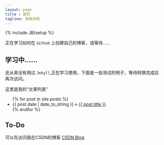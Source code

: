 ```yaml
---
layout: page
title : 首页
tagline: 简单说明
---
```

{% include JB/setup %}

正在学习如何在 `Github` 上创建自己的博客，请等待……

## 学习中……

还从来没有用过 `Jekyll`,正在学习使用，下面是一些测试的例子，等待转换完成后再次访问。

这里是我的“文章列表”

<ul class="posts">
  {% for post in site.posts %}
    <li><span>{{ post.date | date_to_string }}</span> &raquo; <a href="{{ BASE_PATH }}{{ post.url }}">{{ post.title }}</a></li>
  {% endfor %}
</ul>

## To-Do

可以先访问我在CSDN的博客 [CSDN Blog](http://blog.csdn.net/idxuanjun)


